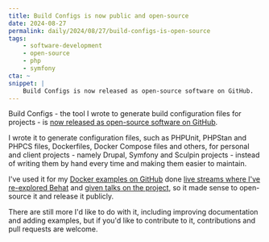 ```yaml
---
title: Build Configs is now public and open-source
date: 2024-08-27
permalink: daily/2024/08/27/build-configs-is-open-source
tags:
    - software-development
    - open-source
    - php
    - symfony
cta: ~
snippet: |
    Build Configs is now released as open-source software on GitHub.
---
```


Build Configs - the tool I wrote to generate build configuration files for projects - is [now released as open-source software on GitHub][0].

I wrote it to generate configuration files, such as PHPUnit, PHPStan and PHPCS files, Dockerfiles, Docker Compose files and others, for personal and client projects - namely Drupal, Symfony and Sculpin projects - instead of writing them by hand every time and making them easier to maintain.

I've used it for my [Docker examples on GitHub][3] done [live streams where I've re-explored Behat][2] and [given talks on the project][1], so it made sense to open-source it and release it publicly.

There are still more I'd like to do with it, including improving documentation and adding examples, but if you'd like to contribute to it, contributions and pull requests are welcome.

[0]: https://github.com/opdavies/build-configs
[1]: {{site.url}}/talks/building-build-configs
[2]: https://www.youtube.com/watch?v=Wlkcf1PLWN8
[3]: https://github.com/opdavies?tab=repositories&q=docker-example-
